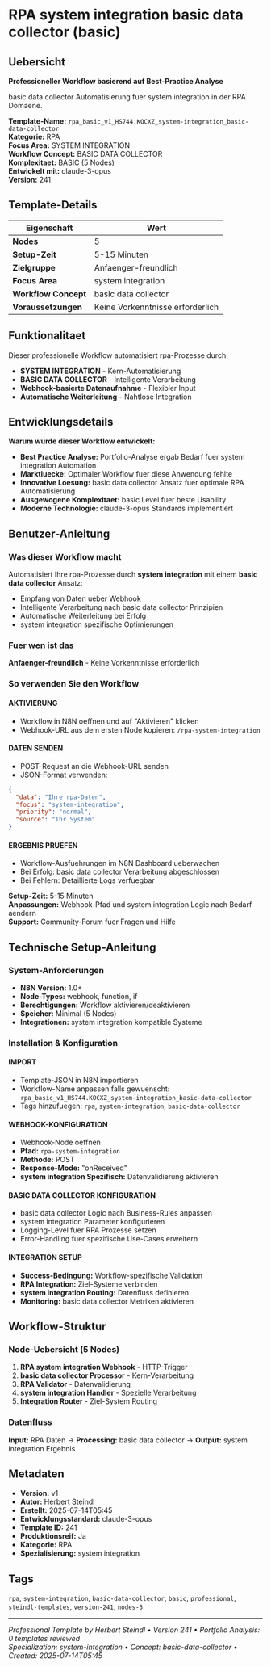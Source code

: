 # RPA system integration basic data collector (basic)

## Uebersicht

**Professioneller Workflow basierend auf Best-Practice Analyse**

basic data collector Automatisierung fuer system integration in der RPA Domaene.

**Template-Name:** `rpa_basic_v1_HS744.KOCXZ_system-integration_basic-data-collector`  
**Kategorie:** RPA  
**Focus Area:** SYSTEM INTEGRATION  
**Workflow Concept:** BASIC DATA COLLECTOR  
**Komplexitaet:** BASIC (5 Nodes)  
**Entwickelt mit:** claude-3-opus  
**Version:** 241

## Template-Details

| **Eigenschaft** | **Wert** |
|------------------|----------|
| **Nodes** | 5 |
| **Setup-Zeit** | 5-15 Minuten |
| **Zielgruppe** | Anfaenger-freundlich |
| **Focus Area** | system integration |
| **Workflow Concept** | basic data collector |
| **Voraussetzungen** | Keine Vorkenntnisse erforderlich |

## Funktionalitaet

Dieser professionelle Workflow automatisiert rpa-Prozesse durch:
- **SYSTEM INTEGRATION** - Kern-Automatisierung
- **BASIC DATA COLLECTOR** - Intelligente Verarbeitung
- **Webhook-basierte Datenaufnahme** - Flexibler Input
- **Automatische Weiterleitung** - Nahtlose Integration



## Entwicklungsdetails

**Warum wurde dieser Workflow entwickelt:**
- **Best Practice Analyse:** Portfolio-Analyse ergab Bedarf fuer system integration Automation
- **Marktluecke:** Optimaler Workflow fuer diese Anwendung fehlte
- **Innovative Loesung:** basic data collector Ansatz fuer optimale RPA Automatisierung
- **Ausgewogene Komplexitaet:** basic Level fuer beste Usability
- **Moderne Technologie:** claude-3-opus Standards implementiert

## Benutzer-Anleitung

### Was dieser Workflow macht
Automatisiert Ihre rpa-Prozesse durch **system integration** mit einem **basic data collector** Ansatz:
- Empfang von Daten ueber Webhook
- Intelligente Verarbeitung nach basic data collector Prinzipien
- Automatische Weiterleitung bei Erfolg
- system integration spezifische Optimierungen

### Fuer wen ist das
**Anfaenger-freundlich** - Keine Vorkenntnisse erforderlich

### So verwenden Sie den Workflow

#### AKTIVIERUNG
- Workflow in N8N oeffnen und auf "Aktivieren" klicken
- Webhook-URL aus dem ersten Node kopieren: `/rpa-system-integration`

#### DATEN SENDEN
- POST-Request an die Webhook-URL senden
- JSON-Format verwenden:
```json
{
  "data": "Ihre rpa-Daten",
  "focus": "system-integration",
  "priority": "normal",
  "source": "Ihr System"
}
```

#### ERGEBNIS PRUEFEN
- Workflow-Ausfuehrungen im N8N Dashboard ueberwachen
- Bei Erfolg: basic data collector Verarbeitung abgeschlossen
- Bei Fehlern: Detaillierte Logs verfuegbar

**Setup-Zeit:** 5-15 Minuten  
**Anpassungen:** Webhook-Pfad und system integration Logic nach Bedarf aendern  
**Support:** Community-Forum fuer Fragen und Hilfe

## Technische Setup-Anleitung

### System-Anforderungen
- **N8N Version:** 1.0+ 
- **Node-Types:** webhook, function, if
- **Berechtigungen:** Workflow aktivieren/deaktivieren
- **Speicher:** Minimal (5 Nodes)
- **Integrationen:** system integration kompatible Systeme

### Installation & Konfiguration

#### IMPORT
- Template-JSON in N8N importieren
- Workflow-Name anpassen falls gewuenscht: `rpa_basic_v1_HS744.KOCXZ_system-integration_basic-data-collector`
- Tags hinzufuegen: `rpa`, `system-integration`, `basic-data-collector`

#### WEBHOOK-KONFIGURATION
- Webhook-Node oeffnen
- **Pfad:** `rpa-system-integration`
- **Methode:** POST
- **Response-Mode:** "onReceived"
- **system integration Spezifisch:** Datenvalidierung aktivieren

#### BASIC DATA COLLECTOR KONFIGURATION
- basic data collector Logic nach Business-Rules anpassen
- system integration Parameter konfigurieren
- Logging-Level fuer RPA Prozesse setzen
- Error-Handling fuer spezifische Use-Cases erweitern

#### INTEGRATION SETUP
- **Success-Bedingung:** Workflow-spezifische Validation
- **RPA Integration:** Ziel-Systeme verbinden
- **system integration Routing:** Datenfluss definieren
- **Monitoring:** basic data collector Metriken aktivieren

## Workflow-Struktur

### Node-Uebersicht (5 Nodes)

1. **RPA system integration Webhook** - HTTP-Trigger
2. **basic data collector Processor** - Kern-Verarbeitung
3. **RPA Validator** - Datenvalidierung
4. **system integration Handler** - Spezielle Verarbeitung
5. **Integration Router** - Ziel-System Routing






### Datenfluss
**Input:** RPA Daten -> **Processing:** basic data collector -> **Output:** system integration Ergebnis

## Metadaten

- **Version:** v1
- **Autor:** Herbert Steindl
- **Erstellt:** 2025-07-14T05:45
- **Entwicklungsstandard:** claude-3-opus
- **Template ID:** 241
- **Produktionsreif:** Ja
- **Kategorie:** RPA
- **Spezialisierung:** system integration

## Tags

`rpa`, `system-integration`, `basic-data-collector`, `basic`, `professional`, `steindl-templates`, `version-241`, `nodes-5`

---

*Professional Template by Herbert Steindl • Version 241 • Portfolio Analysis: 0 templates reviewed*  
*Specialization: system-integration • Concept: basic-data-collector • Created: 2025-07-14T05:45*